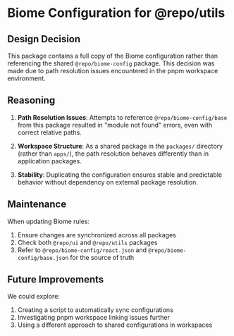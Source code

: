 # Biome Configuration for @repo/utils

## Design Decision

This package contains a full copy of the Biome configuration rather than referencing the shared `@repo/biome-config` package. This decision was made due to path resolution issues encountered in the pnpm workspace environment.

## Reasoning

1. **Path Resolution Issues**: Attempts to reference `@repo/biome-config/base` from this package resulted in "module not found" errors, even with correct relative paths.

2. **Workspace Structure**: As a shared package in the `packages/` directory (rather than `apps/`), the path resolution behaves differently than in application packages.

3. **Stability**: Duplicating the configuration ensures stable and predictable behavior without dependency on external package resolution.

## Maintenance

When updating Biome rules:
1. Ensure changes are synchronized across all packages
2. Check both `@repo/ui` and `@repo/utils` packages
3. Refer to `@repo/biome-config/react.json` and `@repo/biome-config/base.json` for the source of truth

## Future Improvements

We could explore:
1. Creating a script to automatically sync configurations
2. Investigating pnpm workspace linking issues further
3. Using a different approach to shared configurations in workspaces